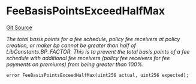 # FeeBasisPointsExceedHalfMax
[Git Source](https://github.com/nayms/contracts-v3/blob/ea2c06f70609c813d27d424e0330651d3c634d21/src/shared/CustomErrors.sol)

*The total basis points for a fee schedule, policy fee receivers at policy creation, or maker bp cannot be greater than half of LibConstants.BP_FACTOR.
This is to prevent the total basis points of a fee schedule with additional fee receivers (policy fee receivers for fee payments on premiums) from being greater than 100%.*


```solidity
error FeeBasisPointsExceedHalfMax(uint256 actual, uint256 expected);
```

